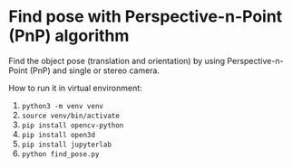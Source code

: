 # Find pose with Perspective-n-Point (PnP) algorithm

Find the object pose (translation and orientation) by using Perspective-n-Point (PnP) and single or stereo camera.

How to run it in virtual environment:
1. `python3 -m venv venv`
2. `source venv/bin/activate`
3. `pip install opencv-python`
4. `pip install open3d`
5. `pip install jupyterlab`
6. `python find_pose.py`